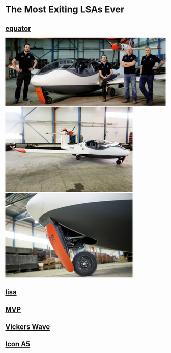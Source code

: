 # The Most Exiting LSAs Ever #
## [equator](https://www.equatoraircraft.com/) ##
<img src="./193828.png" width = "800"/><img src="./052A4065m.jpg" width = "400"/><img src="./052A4205m.jpg" width = "400" />
## [lisa](http://lisa-airplanes.com/) ##
## [MVP](https://www.mvp.aero/) ##
## [Vickers Wave](https://www.vickersaircraft.com/) ##
## [Icon A5](https://www.iconaircraft.com/) ##

